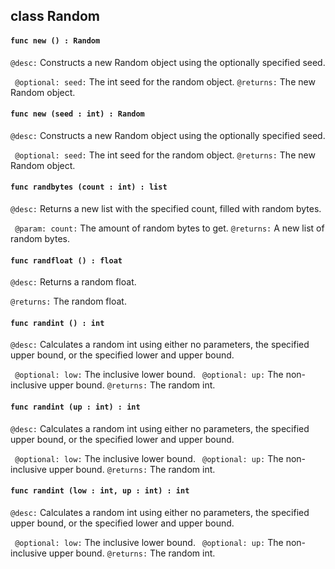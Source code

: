 ## class Random

#### ```func new () : Random```


```@desc:``` Constructs a new Random object using the optionally specified seed.

```	@optional: seed:``` The int seed for the random object.
```@returns:``` The new Random object.

#### ```func new (seed : int) : Random```


```@desc:``` Constructs a new Random object using the optionally specified seed.

```	@optional: seed:``` The int seed for the random object.
```@returns:``` The new Random object.

#### ```func randbytes (count : int) : list```


```@desc:``` Returns a new list with the specified count, filled with random bytes.

```	@param: count:``` The amount of random bytes to get.
```@returns:``` A new list of random bytes.

#### ```func randfloat () : float```


```@desc:``` Returns a random float.

```@returns:``` The random float.

#### ```func randint () : int```


```@desc:``` Calculates a random int using either no parameters, the specified upper bound, or the specified lower and upper bound.

```	@optional: low:``` The inclusive lower bound.
```	@optional: up:``` The non-inclusive upper bound.
```@returns:``` The random int.

#### ```func randint (up : int) : int```


```@desc:``` Calculates a random int using either no parameters, the specified upper bound, or the specified lower and upper bound.

```	@optional: low:``` The inclusive lower bound.
```	@optional: up:``` The non-inclusive upper bound.
```@returns:``` The random int.

#### ```func randint (low : int, up : int) : int```


```@desc:``` Calculates a random int using either no parameters, the specified upper bound, or the specified lower and upper bound.

```	@optional: low:``` The inclusive lower bound.
```	@optional: up:``` The non-inclusive upper bound.
```@returns:``` The random int.

